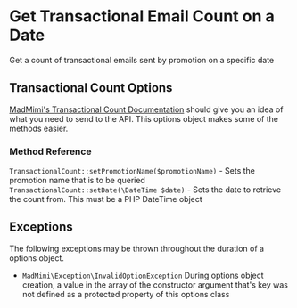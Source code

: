 # Get Transactional Email Count on a Date

Get a count of transactional emails sent by promotion on a specific date

## Transactional Count Options

[MadMimi's Transactional Count Documentation](https://madmimi.com/developer/statistics-api-methods) should give you an idea
of what you need to send to the API.  This options object makes some of the methods easier.

### Method Reference

`TransactionalCount::setPromotionName($promotionName)` - Sets the promotion name that is to be queried
`TransactionalCount::setDate(\DateTime $date)` - Sets the date to retrieve the count from.  This must be a PHP DateTime object

## Exceptions

The following exceptions may be thrown throughout the duration of a options object.  

- `MadMimi\Exception\InvalidOptionException` During options object creation, a value in the array of the constructor argument that's key was not defined as a protected property of this options class
